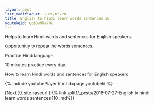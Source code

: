 ```yaml
---
layout: post
last_modified_at: 2021-03-29
title: English to hindi learn words sentences 16 
youtubeId: Qqd8wMka7Rk
---
```

 
 
Helps to learn Hindi words and sentences for English speakers.

Opportunitiy to repeat the words sentences. 

Practice Hindi language. 
 
10 minutes practice every day. 
 
How to learn Hindi words and sentences for English speakers 
 
{% include youtubePlayer.html id=page.youtubeId %}
 
 
[Next]({{ site.baseurl }}{% link  split1/_posts/2018-07-27-English to hindi learn words sentences 110 .md%})
 
